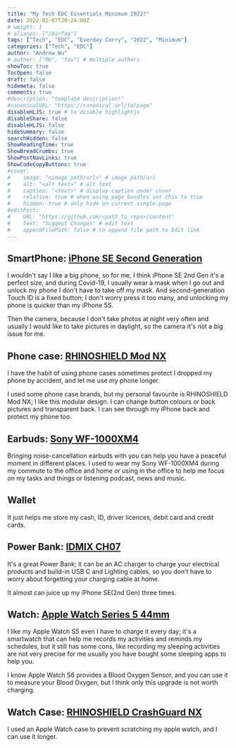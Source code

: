 ```yaml
---
title: "My Tech EDC Essentials Minimum 2022?"
date: 2022-02-07T20:24:00Z
# weight: 1
# aliases: ["/AirTag"]
tags: ["Tech", "EDC", "Everday Carry", "2022", "Minimum"]
categories: ["Tech", "EDC"]
author: "Andrew Wu"
# author: ["Me", "You"] # multiple authors
showToc: true
TocOpen: false
draft: false
hidemeta: false
comments: true
#description: "template description!"
#canonicalURL: "https://canonical.url/to/page"
disableHLJS: true # to disable highlightjs
disableShare: false
disableHLJS: false
hideSummary: false
searchHidden: false
ShowReadingTime: true
ShowBreadCrumbs: true
ShowPostNavLinks: true
ShowCodeCopyButtons: true
#cover:
#    image: "<image path/url>" # image path/url
#    alt: "<alt text>" # alt text
#    caption: "<text>" # display caption under cover
#    relative: true # when using page bundles set this to true
#    hidden: true # only hide on current single page
#editPost:
#    URL: "https://github.com/<path_to_repo>/content"
#    Text: "Suggest Changes" # edit text
#    appendFilePath: false # to append file path to Edit link
---
```

## SmartPhone: [iPhone SE Second Generation](https://www.apple.com/uk/shop/buy-iphone/iphone-se)

I wouldn't say I like a big phone, so for me, I think iPhone SE 2nd Gen it's a perfect size, and during Covid-19, I usually wear a mask when I go out and unlock my phone I don't have to take off my mask.
And second-generation Touch ID is a fixed button; I don't worry press it too many, and unlocking my phone is quicker than my iPhone 5S.

Then the camera, because I don't take photos at night very often and usually I would like to take pictures in daylight, so the camera it's not a big issue for me.

## Phone case: [RHINOSHIELD Mod NX](https://shop.rhinoshield.uk/shop/apple?device=iphone-se-2nd-generation&category=mod-nx)

I have the habit of using phone cases sometimes protect I dropped my phone by accident, and let me use my phone longer.

I used some phone case brands, but my personal favourite is RHINOSHIELD Mod NX; I like this modular design. I can change button colours or back pictures and transparent back. I can see through my iPhone back and protect my phone too.

## Earbuds: [Sony WF-1000XM4](https://www.sony.co.uk/electronics/truly-wireless/wf-1000xm4)

Bringing noise-cancellation earbuds with you can help you have a peaceful moment in different places. I used to wear my Sony WF-1000XM4 during my commute to the office and home or using in the office to help me focus on my tasks and things or listening podcast, news and music.

## Wallet

It just helps me store my cash, ID, driver licences, debit card and credit cards.

## Power Bank: [IDMIX CH07](http://www.idmix.com.cn/wap/index.php?ac=article&at=read&did=308)

It's a great Power Bank; it can be an AC charger to charge your electrical products and build-in USB C and Lighting cables, so you don't have to worry about forgetting your charging cable at home.

It almost can juice up my iPhone SE(2nd Gen) three times.

## Watch: [Apple Watch Series 5 44mm](https://www.apple.com/uk/shop/product/FWVF2B/A/Refurbished-Apple-Watch-Series-5-GPS-44mm-Space-Gray-Aluminum-Case-with-Black-Sport-Band)

I like my Apple Watch S5 even I have to charge it every day; it's a smartwatch that can help me records my activities and reminds my schedules, but it still has some cons, like recording my sleeping activities are not very precise for me usually you have bought some sleeping apps to help you.

I know Apple Watch S6 provides a Blood Oxygen Sensor, and you can use it to measure your Blood Oxygen, but I think only this upgrade is not worth charging.

## Watch Case: [RHINOSHIELD CrashGuard NX](https://shop.rhinoshield.uk/shop/apple?device=apple-watch&category=apple-watch&extraRimColor=black)

I used an Apple Watch case to prevent scratching my apple watch, and I can use it longer.
